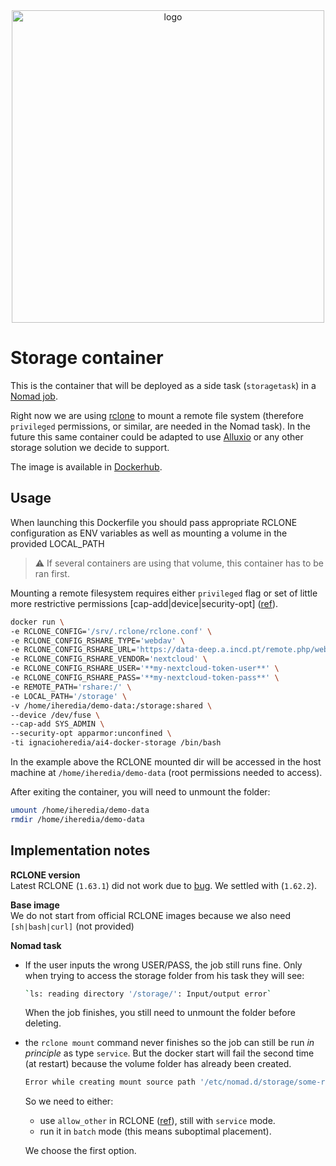 <div align="center">
  <img src="https://ai4eosc.eu/wp-content/uploads/sites/10/2022/09/horizontal-transparent.png" alt="logo" width="500"/>
</div>

# Storage container

This is the container that will be deployed as a side task (`storagetask`) in a
[Nomad job](https://github.com/AI4EOSC/ai4-papi/tree/master/etc).
<!-- #todo: update link -->

Right now we are using [rclone](https://rclone.org/) to mount a remote file system
(therefore `privileged` permissions, or similar, are needed in the Nomad task).
In the future this same container could be adapted to use
 [Alluxio](https://www.alluxio.io/) or any other storage solution we decide to support.

 The image is available in [Dockerhub](https://hub.docker.com/r/ignacioheredia/ai4-docker-storage).
 <!-- TODO: move to ai4os Dockerhub account -->

## Usage

When launching this Dockerfile you should pass appropriate RCLONE
configuration as ENV variables as well as mounting a volume in the
provided LOCAL_PATH

> :warning: If several containers are using that volume, this container has to be ran first.

Mounting a remote filesystem requires either `privileged` flag or set of little more
restrictive permissions [cap-add|device|security-opt]
([ref](https://github.com/s3fs-fuse/s3fs-fuse/issues/647#issuecomment-637458150)).

```bash
docker run \
-e RCLONE_CONFIG='/srv/.rclone/rclone.conf' \
-e RCLONE_CONFIG_RSHARE_TYPE='webdav' \
-e RCLONE_CONFIG_RSHARE_URL='https://data-deep.a.incd.pt/remote.php/webdav/' \
-e RCLONE_CONFIG_RSHARE_VENDOR='nextcloud' \
-e RCLONE_CONFIG_RSHARE_USER='**my-nextcloud-token-user**' \
-e RCLONE_CONFIG_RSHARE_PASS='**my-nextcloud-token-pass**' \
-e REMOTE_PATH='rshare:/' \
-e LOCAL_PATH='/storage' \
-v /home/iheredia/demo-data:/storage:shared \
--device /dev/fuse \
--cap-add SYS_ADMIN \
--security-opt apparmor:unconfined \
-ti ignacioheredia/ai4-docker-storage /bin/bash
```

In the example above the RCLONE mounted dir will be accessed in the host machine at
`/home/iheredia/demo-data` (root permissions needed to access).

After exiting the container, you will need to unmount the folder:
```bash
umount /home/iheredia/demo-data
rmdir /home/iheredia/demo-data
```

## Implementation notes

**RCLONE version** \
Latest RCLONE (`1.63.1`) did not work due to [bug](https://github.com/rclone/rclone/issues/7103).
We settled with (`1.62.2`).

**Base image** \
We do not start from official RCLONE images because we also need `[sh|bash|curl]` (not
provided)

**Nomad task**
* If the user inputs the wrong USER/PASS, the job still runs fine.
  Only when trying to access the storage folder from his task they will see:
  ```bash
  `ls: reading directory '/storage/': Input/output error`
  ```
  When the job finishes, you still need to unmount the folder before deleting.
* the `rclone mount` command never finishes so the job can still be run _in principle_ as type `service`. But the docker start will fail the second time (at restart) because the volume folder has already been created.

  ```bash
  Error while creating mount source path '/etc/nomad.d/storage/some-random-uuid5': mkdir /etc/nomad.d/storage/some-random-uuid5: file exists
  ```

  So we need to either:
    - use `allow_other` in RCLONE ([ref](https://stackoverflow.com/a/61686833/18471590)), still with `service` mode.
    - run it in `batch` mode (this means suboptimal placement).

  We choose the first option.
